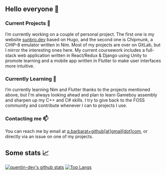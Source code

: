 ## Hello everyone 👋

### Current Projects 🔭

I’m currently working on a couple of personal project. The first one is my website [sunbro.dev](https://sunbro.dev) based on Hugo, and the second one is Chipmunk, a CHIP-8 emulator written in Nim. Most of my projects are over on GitLab, but I mirror the interesting ones here. My current coursework includes a full-stack web application written in React/Redux & Django using Unity to promote learning and a mobile app written in Flutter to make user interfaces more intuitive.

### Currently Learning 🌱

I’m currently learning Nim and Flutter thanks to the projects mentioned above, but I'm always looking ahead and plan to learn Gameboy assembly and sharpen up my C++ and C# skills. I try to give back to the FOSS community and contribute whenever I can to projects I use.

### Contacting me 📫

You can reach me by email at [q.barbarat+github[at]gmail[dot]com](mailto:q.barbarat+github@gmail.com), or directly via an issue on one of my projects.

## Some stats 📈

[![quentin-dev's github stats](https://github-readme-stats.vercel.app/api?username=quentin-dev&show_icons=true&theme=dark)](https://github.com/anuraghazra/github-readme-stats) [![Top Langs](https://github-readme-stats.vercel.app/api/top-langs/?username=quentin-dev&layout=compact&theme=dark)](https://github.com/anuraghazra/github-readme-stats)

